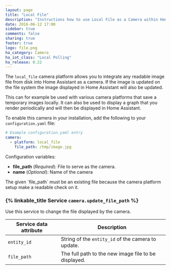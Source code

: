 ```yaml
---
layout: page
title: "Local File"
description: "Instructions how to use Local File as a Camera within Home Assistant."
date: 2016-06-12 17:00
sidebar: true
comments: false
sharing: true
footer: true
logo: file.png
ha_category: Camera
ha_iot_class: "Local Polling"
ha_release: 0.22
---
```


The `local_file` camera platform allows you to integrate any readable image file from disk into Home Assistant as a camera. If the image is updated on the file system the image displayed in Home Assistant will also be updated.

This can for example be used with various camera platforms that save a temporary images locally. It can also be used to display a graph that you render periodically and will then be displayed in Home Assistant.

To enable this camera in your installation, add the following to your `configuration.yaml` file:

```yaml
# Example configuration.yaml entry
camera:
  - platform: local_file
    file_path: /tmp/image.jpg
```

Configuration variables:

 - **file_path** (*Required*): File to serve as the camera.
 - **name** (*Optional*): Name of the camera

<p class='note'>
The given `file_path` must be an existing file because the camera platform setup make a readable check on it.
</p>

### {% linkable_title Service `camera.update_file_path` %}

Use this service to change the file displayed by the camera.

| Service data attribute | Description |
| -----------------------| ----------- |
| `entity_id` | String of the `entity_id` of the camera to update.
| `file_path` | The full path to the new image file to be displayed.
